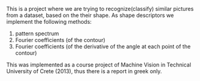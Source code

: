 This is a project where we are trying to recognize(classify) similar pictures
from a dataset, based on the their shape. As shape descriptors we implement the
following methods:

1. pattern spectrum
2. Fourier coefficients (of the contour)
3. Fourier coefficients (of the derivative of the angle at each point of the contour)


This was implemented as a course project of Machine Vision in Technical University of Crete
(2013), thus there is a report in greek only.
